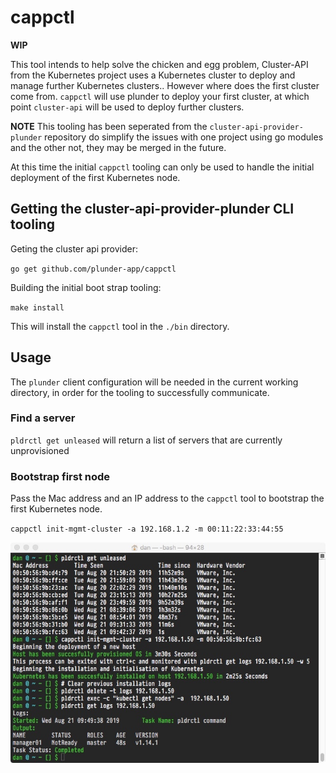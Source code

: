
# cappctl

**WIP**

This tool intends to help solve the chicken and egg problem, Cluster-API from the Kubernetes project uses a Kubernetes cluster to deploy and manage further Kubernetes clusters.. However where does the first cluster come from. `cappctl` will use plunder to deploy your first cluster, at which point `cluster-api` will be used to deploy further clusters.

**NOTE** This tooling has been seperated from the `cluster-api-provider-plunder` repository do simplify the issues with one project using go modules and the other not, they may be merged in the future.

At this time the initial `cappctl` tooling can only be used to handle the initial deployment of the first Kubernetes node.

## Getting the cluster-api-provider-plunder CLI tooling

Geting the cluster api provider:

`go get github.com/plunder-app/cappctl` 

Building the initial boot strap tooling:

`make install`

This will install the `cappctl` tool in the `./bin` directory. 

## Usage

The `plunder` client configuration will be needed in the current working directory, in order for the tooling to successfully communicate.

### Find a server

`pldrctl get unleased` will return a list of servers that are currently unprovisioned

### Bootstrap first node

Pass the Mac address and an IP address to the `cappctl` tool to bootstrap the first Kubernetes node.

`cappctl init-mgmt-cluster -a 192.168.1.2 -m 00:11:22:33:44:55`

![](images/cluster-api-plunder.jpeg "Cluster API Plunder")
